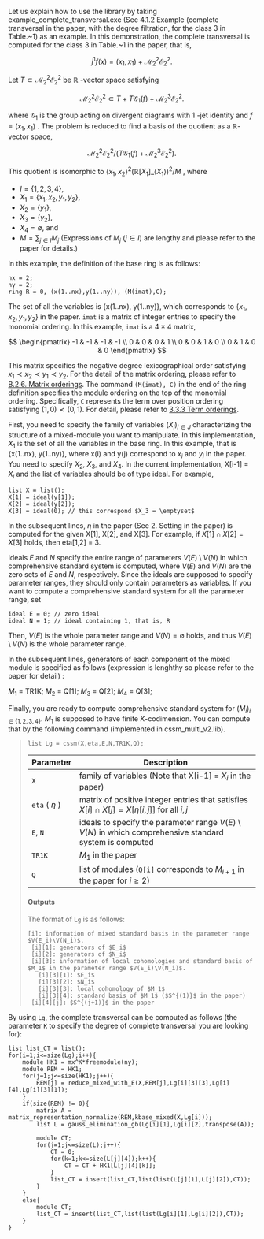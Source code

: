 Let us explain how to use the library by taking example_complete_transversal.exe (See 4.1.2 Example (complete transversal in the paper, with the degree filtration, for the class 3 in Table.~1) as an example. In this demonstration, the complete transversal is computed for the class 3 in Table.~1 in the paper, that is, 

$$ j^1 f \left( x \right) = \left( x_1, x_1 \right) + \mathcal{M}_2^2 \mathcal{E}_2^2.$$

Let $T \subset \mathcal{M}_2^2 \mathcal{E}_2^2$ be $\mathbb{R}$ -vector space satisfying 

$$\mathcal{M}_2^2 \mathcal{E}_2^2 \subset T + T \mathcal{G}_1 \left( f \right) + \mathcal{M}_2^3 \mathcal{E}_2^2.$$

where $\mathcal{G}_1$ is the group acting on divergent diagrams with $1$ -jet identity and $f = \left( x_1, x_1 \right)$ . The problem is reduced to find a basis of the quotient as a $\mathbb{R}$-vector space,

$$\mathcal{M}_2^2 \mathcal{E}_2^2 / \left( T \mathcal{G}_1 \left( f \right) + \mathcal{M}_2^3 \mathcal{E}_2^2 \right).$$

This quotient is isomorphic to $\langle x_1, x_2 \rangle^2 \left( \mathbb{R} \left[ X_1 \right] \_{\langle X_1 \rangle} \right)^2 / M$ , where 
- $I = \lbrace 1, 2, 3, 4 \rbrace$,
- $X_1 = \lbrace x_1, x_2, y_1, y_2 \rbrace$,
- $X_2 = \lbrace y_1 \rbrace$,
- $X_3 = \lbrace y_2 \rbrace$,
- $X_4 = \emptyset$,
and
- $M = \sum_{j \in I} M_j$ (Expressions of $M_j \ \left( j \in I \right)$ are lengthy and please refer to the paper for details.)

In this example, the definition of the base ring is as follows: 

```Singular
nx = 2;
ny = 2;
ring R = 0, (x(1..nx),y(1..ny)), (M(imat),C);
```

The set of all the variables is {x(1..nx), y(1..ny)}, which corresponds to $\lbrace x_1, x_2, y_1, y_2 \rbrace$ in the paper. `imat` is a matrix of integer entries to specify the monomial ordering. In this example, `imat` is a $4 \times 4$ matrix,

$$
\begin{pmatrix}
-1 & -1 & -1 & -1 \\
0 & 0 & 0 & 1 \\
0 & 0 & 1 & 0 \\
0 & 1 & 0 & 0
\end{pmatrix}
$$

This matrix specifies the negative degree lexicographical order satisfying $x_1 \prec x_2 \prec y_1 \prec y_2$. For the detail of the matrix ordering, please refer to [B.2.6. Matrix orderings](https://www.singular.uni-kl.de/Manual/4-0-3/sing_896.htm). The command `(M(imat), C)` in the end of the ring definition specifies the module ordering on the top of the monomial ordering. Specifically, `C` represents the term over position ordering satisfying $\left( 1, 0 \right) \prec \left( 0, 1 \right)$. For detail, please refer to [3.3.3 Term orderings](https://www.singular.uni-kl.de/Manual/4-0-3/sing_31.htm).

First, you need to specify the family of variables $(X_i)_{i \in J}$ characterizing the structure of a mixed-module you want to manipulate. In this implementation, $X_1$ is the set of all the variables in the base ring. In this example, that is {x(1..nx), y(1..ny)}, where x(i) and y(j) correspond to $x_i$ and $y_i$ in the paper. You need to specify $X_2$, $X_3$, and $X_4$. In the current implementation, X[i-1] = $X_i$ and the list of variables should be of type ideal. For example, 

```Singular
list X = list();
X[1] = ideal(y[1]);
X[2] = ideal(y[2]);
X[3] = ideal(0); // this correspond $X_3 = \emptyset$
```

In the subsequent lines, $\eta$ in the paper (See 2. Setting in the paper) is computed for the given X[1], X[2], and X[3]. For example, if $X[1] \cap X[2] = X[3]$ holds, then eta[1,2] = 3.

Ideals $E$ and $N$ specify the entire range of parameters $V(E) \setminus V(N)$ in which comprehensive standard system is computed, where $V \left( E \right)$ and $V \left( N \right)$ are the zero sets of $E$ and $N$, respectively. Since the ideals are supposed to specify parameter ranges, they should only contain parameters as variables. If you want to compute a comprehensive standard system for all the parameter range, set 

```Singular
ideal E = 0; // zero ideal
ideal N = 1; // ideal containing 1, that is, R
```

Then, $V(E)$ is the whole parameter range and $V(N) = \emptyset$ holds, and thus $V(E) \setminus V(N)$ is the whole parameter range. 

In the subsequent lines, generators of each component of the mixed module is specified as follows (expression is lenghthy so please refer to the paper for detail) :

$M_1$ = TR1K;
$M_2$ = Q[1];
$M_3$ = Q[2];
$M_4$ = Q[3];

Finally, you are ready to compute comprehensive standard system for $(M_i)_{i \in \{ 1,2,3,4 \}}$. $M_1$ is supposed to have finite $K$-codimension. You can compute that by the following command (implemented in cssm_multi_v2.lib).

> ```Singular
> list Lg = cssm(X,eta,E,N,TR1K,Q);
> ```
> | Parameter | Description |
> | --------- | ----------- |
> | `X` | family of variables (Note that X[i-1] = $X_i$ in the paper) |
> | `eta` ( $\eta$ ) | matrix of positive integer entries that satisfies $X[i] \cap X[j] = X[\eta[i,j]]$ for all $i, j$ |
> | `E`, `N` | ideals to specify the parameter range $V \left( E \right) \setminus V \left( N \right)$ in which comprehensive standard system is computed |
> | `TR1K` | $M_1$ in the paper |
> | `Q` | list of modules (`Q[i]` corresponds to $M_{i+1}$ in the paper for $i \ge 2$) |
> #### Outputs
> The format of `Lg` is as follows:
> ```Singular
> [i]: information of mixed standard basis in the parameter range $V(E_i)\V(N_i)$.
>  [i][1]: generators of $E_i$
>  [i][2]: generators of $N_i$
>  [i][3]: information of local cohomologies and standard basis of $M_1$ in the parameter range $V(E_i)\V(N_i)$.
>    [i][3][1]: $E_i$
>    [i][3][2]: $N_i$
>    [i][3][3]: local cohomology of $M_1$
>    [i][3][4]: standard basis of $M_1$ ($S^{(1)}$ in the paper)
>  [i][4][j]: $S^{(j+1)}$ in the paper
> ```

By using `Lg`, the complete transversal can be computed as follows (the parameter `K` to specify the degree of complete transversal you are looking for):
```Singular
list list_CT = list();
for(i=1;i<=size(Lg);i++){
	module HK1 = mx^K*freemodule(ny);
	module REM = HK1;
	for(j=1;j<=size(HK1);j++){
		REM[j] = reduce_mixed_with_E(X,REM[j],Lg[i][3][3],Lg[i][4],Lg[i][3][1]);	
	}
	if(size(REM) != 0){
		matrix A = matrix_representation_normalize(REM,kbase_mixed(X,Lg[i]));
		list L = gauss_elimination_gb(Lg[i][1],Lg[i][2],transpose(A));

		module CT;
		for(j=1;j<=size(L);j++){
			CT = 0;
			for(k=1;k<=size(L[j][4]);k++){
				CT = CT + HK1[L[j][4][k]];
			}
			list_CT = insert(list_CT,list(list(L[j][1],L[j][2]),CT));
		}
	}
	else{
		module CT;
		list_CT = insert(list_CT,list(list(Lg[i][1],Lg[i][2]),CT));
	}
}
```
